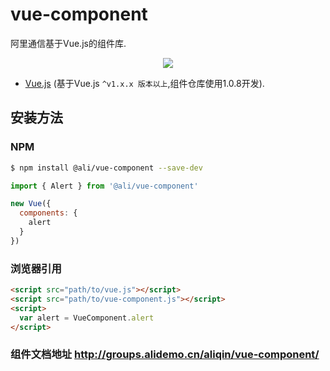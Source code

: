 # vue-component
阿里通信基于Vue.js的组件库.

<p align="center"><a href="http://web.npm.alibaba-inc.com/package/@ali/vue-component" target="_blank"><img src="https://img.shields.io/badge/tnpm-1.0.1-blue.svg?style=flat-square"></a></p>

* [Vue.js](http://vuejs.org/) (基于Vue.js `^v1.x.x 版本以上`,组件仓库使用1.0.8开发).


## 安装方法

### NPM

```bash
$ npm install @ali/vue-component --save-dev
```


```js
import { Alert } from '@ali/vue-component'

new Vue({
  components: {
    alert
  }
})
```

### 浏览器引用

```html
<script src="path/to/vue.js"></script>
<script src="path/to/vue-component.js"></script>
<script>
  var alert = VueComponent.alert
</script>
```

### 组件文档地址 http://groups.alidemo.cn/aliqin/vue-component/

